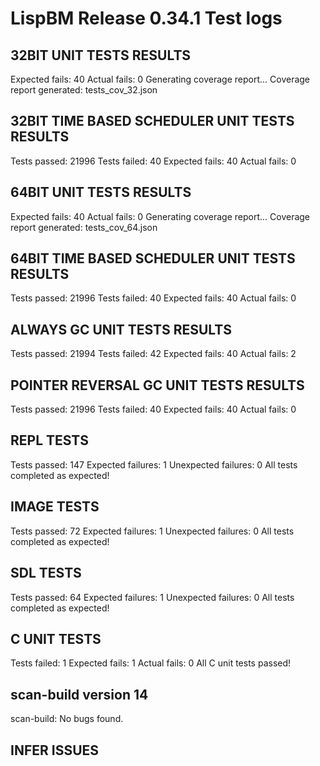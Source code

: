 # LispBM Release 0.34.1 Test logs


## 32BIT UNIT TESTS RESULTS
Expected fails: 40
Actual fails: 0
Generating coverage report...
Coverage report generated: tests_cov_32.json

## 32BIT TIME BASED SCHEDULER UNIT TESTS RESULTS
Tests passed: 21996
Tests failed: 40
Expected fails: 40
Actual fails: 0

## 64BIT UNIT TESTS RESULTS
Expected fails: 40
Actual fails: 0
Generating coverage report...
Coverage report generated: tests_cov_64.json

## 64BIT TIME BASED SCHEDULER UNIT TESTS RESULTS
Tests passed: 21996
Tests failed: 40
Expected fails: 40
Actual fails: 0

## ALWAYS GC UNIT TESTS RESULTS
Tests passed: 21994
Tests failed: 42
Expected fails: 40
Actual fails: 2

## POINTER REVERSAL GC UNIT TESTS RESULTS
Tests passed: 21996
Tests failed: 40
Expected fails: 40
Actual fails: 0

## REPL TESTS
Tests passed: 147
Expected failures: 1
Unexpected failures: 0
All tests completed as expected!

## IMAGE TESTS
Tests passed: 72
Expected failures: 1
Unexpected failures: 0
All tests completed as expected!

## SDL TESTS
Tests passed: 64
Expected failures: 1
Unexpected failures: 0
All tests completed as expected!

## C UNIT TESTS
Tests failed: 1
Expected fails: 1
Actual fails: 0
All C unit tests passed!

## scan-build version 14
scan-build: No bugs found.

## INFER ISSUES
